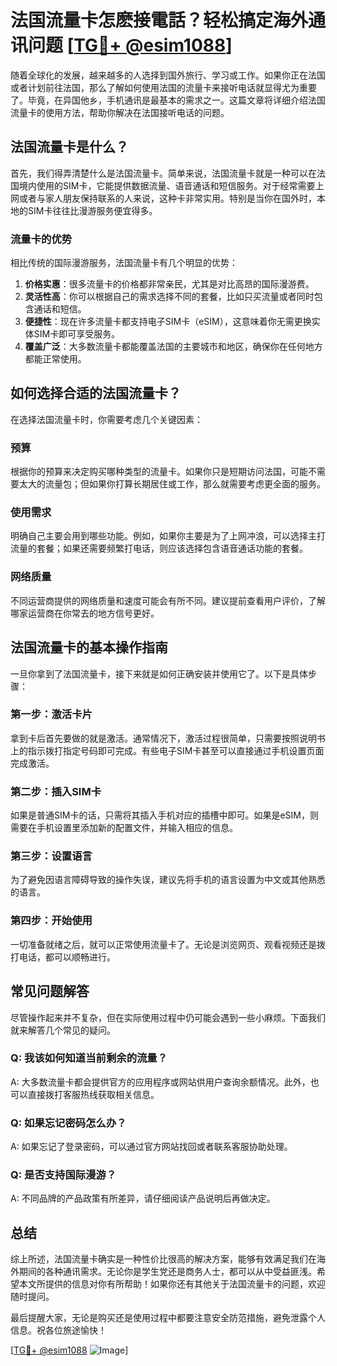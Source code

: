 # 法国流量卡怎麽接電話？轻松搞定海外通讯问题 [[TG💪+ @esim1088](https://t.me/s/esim1088)]

随着全球化的发展，越来越多的人选择到国外旅行、学习或工作。如果你正在法国或者计划前往法国，那么了解如何使用法国的流量卡来接听电话就显得尤为重要了。毕竟，在异国他乡，手机通讯是最基本的需求之一。这篇文章将详细介绍法国流量卡的使用方法，帮助你解决在法国接听电话的问题。

## 法国流量卡是什么？

首先，我们得弄清楚什么是法国流量卡。简单来说，法国流量卡就是一种可以在法国境内使用的SIM卡，它能提供数据流量、语音通话和短信服务。对于经常需要上网或者与家人朋友保持联系的人来说，这种卡非常实用。特别是当你在国外时，本地的SIM卡往往比漫游服务便宜得多。

### 流量卡的优势

相比传统的国际漫游服务，法国流量卡有几个明显的优势：

1. **价格实惠**：很多流量卡的价格都非常亲民，尤其是对比高昂的国际漫游费。
2. **灵活性高**：你可以根据自己的需求选择不同的套餐，比如只买流量或者同时包含通话和短信。
3. **便捷性**：现在许多流量卡都支持电子SIM卡（eSIM），这意味着你无需更换实体SIM卡即可享受服务。
4. **覆盖广泛**：大多数流量卡都能覆盖法国的主要城市和地区，确保你在任何地方都能正常使用。

## 如何选择合适的法国流量卡？

在选择法国流量卡时，你需要考虑几个关键因素：

### 预算

根据你的预算来决定购买哪种类型的流量卡。如果你只是短期访问法国，可能不需要太大的流量包；但如果你打算长期居住或工作，那么就需要考虑更全面的服务。

### 使用需求

明确自己主要会用到哪些功能。例如，如果你主要是为了上网冲浪，可以选择主打流量的套餐；如果还需要频繁打电话，则应该选择包含语音通话功能的套餐。

### 网络质量

不同运营商提供的网络质量和速度可能会有所不同。建议提前查看用户评价，了解哪家运营商在你常去的地方信号更好。

## 法国流量卡的基本操作指南

一旦你拿到了法国流量卡，接下来就是如何正确安装并使用它了。以下是具体步骤：

### 第一步：激活卡片

拿到卡后首先要做的就是激活。通常情况下，激活过程很简单，只需要按照说明书上的指示拨打指定号码即可完成。有些电子SIM卡甚至可以直接通过手机设置页面完成激活。

### 第二步：插入SIM卡

如果是普通SIM卡的话，只需将其插入手机对应的插槽中即可。如果是eSIM，则需要在手机设置里添加新的配置文件，并输入相应的信息。

### 第三步：设置语言

为了避免因语言障碍导致的操作失误，建议先将手机的语言设置为中文或其他熟悉的语言。

### 第四步：开始使用

一切准备就绪之后，就可以正常使用流量卡了。无论是浏览网页、观看视频还是拨打电话，都可以顺畅进行。

## 常见问题解答

尽管操作起来并不复杂，但在实际使用过程中仍可能会遇到一些小麻烦。下面我们就来解答几个常见的疑问。

### Q: 我该如何知道当前剩余的流量？
A: 大多数流量卡都会提供官方的应用程序或网站供用户查询余额情况。此外，也可以直接拨打客服热线获取相关信息。

### Q: 如果忘记密码怎么办？
A: 如果忘记了登录密码，可以通过官方网站找回或者联系客服协助处理。

### Q: 是否支持国际漫游？
A: 不同品牌的产品政策有所差异，请仔细阅读产品说明后再做决定。

## 总结

综上所述，法国流量卡确实是一种性价比很高的解决方案，能够有效满足我们在海外期间的各种通讯需求。无论你是学生党还是商务人士，都可以从中受益匪浅。希望本文所提供的信息对你有所帮助！如果你还有其他关于法国流量卡的问题，欢迎随时提问。

最后提醒大家，无论是购买还是使用过程中都要注意安全防范措施，避免泄露个人信息。祝各位旅途愉快！

[[TG💪+ @esim1088](https://t.me/s/esim1088) ![Image](https://i.postimg.cc/4NQfJmqS/Snipaste-2025-05-13-00-14-12.png)]